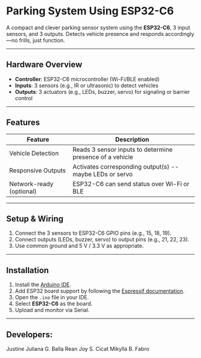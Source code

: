 
# Parking System Using ESP32-C6

A compact and clever parking sensor system using the **ESP32-C6**, 3 input sensors, and 3 outputs. Detects vehicle presence and responds accordingly—no frills, just function.

---

##  Hardware Overview

- **Controller**: ESP32-C6 microcontroller (Wi-Fi/BLE enabled)
- **Inputs**: 3 sensors (e.g., IR or ultrasonic) to detect vehicles
- **Outputs**: 3 actuators (e.g., LEDs, buzzer, servo) for signaling or barrier control

---

##  Features

| Feature              | Description                                                |
|----------------------|------------------------------------------------------------|
| Vehicle Detection    | Reads 3 sensor inputs to determine presence of a vehicle  |
| Responsive Outputs   | Activates corresponding output(s) -- maybe LEDs or servo  |
| Network-ready (optional) | ESP32-C6 can send status over Wi-Fi or BLE              |

---

##  Setup & Wiring

1. Connect the 3 sensors to ESP32-C6 GPIO pins (e.g., 15, 18, 19).
2. Connect outputs (LEDs, buzzer, servo) to output pins (e.g., 21, 22, 23).
3. Use common ground and 5 V / 3.3 V as appropriate.


---

## Installation

1. Install the [Arduino IDE](https://www.arduino.cc/en/software).
2. Add ESP32 board support by following the [Espressif documentation](https://docs.espressif.com/projects/arduino-esp32/en/latest/installing.html).
3. Open the `.ino` file in your IDE.
4. Select **ESP32-C6** as the board.
5. Upload and monitor via Serial.

---

## Developers: 
Justine Juliana G. Balla
Rean Joy S. Cicat
Mikylla B. Fabro
